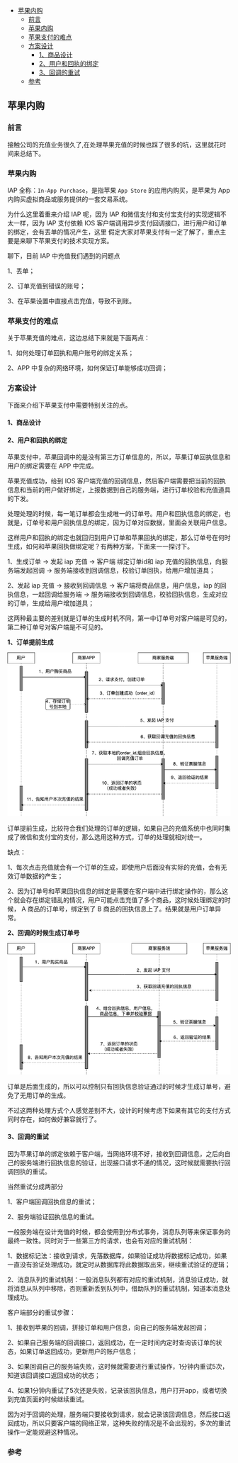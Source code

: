 <!-- START doctoc generated TOC please keep comment here to allow auto update -->
<!-- DON'T EDIT THIS SECTION, INSTEAD RE-RUN doctoc TO UPDATE -->

- [苹果内购](#%E8%8B%B9%E6%9E%9C%E5%86%85%E8%B4%AD)
  - [前言](#%E5%89%8D%E8%A8%80)
  - [苹果内购](#%E8%8B%B9%E6%9E%9C%E5%86%85%E8%B4%AD-1)
  - [苹果支付的难点](#%E8%8B%B9%E6%9E%9C%E6%94%AF%E4%BB%98%E7%9A%84%E9%9A%BE%E7%82%B9)
  - [方案设计](#%E6%96%B9%E6%A1%88%E8%AE%BE%E8%AE%A1)
    - [1、商品设计](#1%E5%95%86%E5%93%81%E8%AE%BE%E8%AE%A1)
    - [2、用户和回执的绑定](#2%E7%94%A8%E6%88%B7%E5%92%8C%E5%9B%9E%E6%89%A7%E7%9A%84%E7%BB%91%E5%AE%9A)
    - [3、回调的重试](#3%E5%9B%9E%E8%B0%83%E7%9A%84%E9%87%8D%E8%AF%95)
  - [参考](#%E5%8F%82%E8%80%83)

<!-- END doctoc generated TOC please keep comment here to allow auto update -->

## 苹果内购

### 前言

接触公司的充值业务很久了,在处理苹果充值的时候也踩了很多的坑，这里就花时间来总结下。

### 苹果内购

IAP 全称：`In-App Purchase`，是指苹果 `App Store` 的应用内购买，是苹果为 App 内购买虚拟商品或服务提供的一套交易系统。

为什么这里着重来介绍 IAP 呢，因为 IAP 和微信支付和支付宝支付的实现逻辑不太一样，因为 IAP 支付依赖 IOS 客户端调用异步支付回调接口，进行用户和订单的绑定，会有丢单的情况产生，这里
假定大家对苹果支付有一定了解了，重点主要是来聊下苹果支付的技术实现方案。

聊下，目前 IAP 中充值我们遇到的问题点

1、丢单；

2、订单充值到错误的账号；

3、在苹果设置中直接点击充值，导致不到账。

### 苹果支付的难点  

关于苹果充值的难点，这边总结下来就是下面两点：   

1、如何处理订单回执和用户账号的绑定关系；   

2、APP 中复杂的网络环境，如何保证订单能够成功回调；

### 方案设计

下面来介绍下苹果支付中需要特别关注的点。  

#### 1、商品设计

#### 2、用户和回执的绑定

苹果支付中，苹果回调中的是没有第三方订单信息的，所以，苹果订单回执信息和用户的绑定需要在 APP 中完成。  

苹果充值成功，给到 IOS 客户端充值的回调信息，然后客户端需要把当前的回执信息和当前的用户做好绑定，上报数据到自己的服务端，进行订单校验和充值道具的下发。     

处理处理的时候，每一笔订单都会生成唯一的订单号。用户和回执信息的绑定，也就是，订单号和用户回执信息的绑定，因为订单对应数据，里面会关联用户信息。  

这样用户和回执的绑定也就回归到用户订单和苹果回执的绑定，那么订单号在何时生成，如何和苹果回执做绑定呢？有两种方案，下面来一一探讨下。   

1、生成订单 -> 发起 iap 充值 -> 客户端 绑定订单id和 iap 充值的回执信息，向服务端发起回调 -> 服务端接收到回调信息，校验订单回执，给用户增加道具；  

2、发起 iap 充值 -> 接收到回调信息 -> 客户端将商品信息，用户信息，iap 的回执信息，一起回调给服务端 -> 服务端接收到回调信息，校验回执信息，生成对应的订单，生成给用户增加道具；   

这两种最主要的差别就是订单的生成时机不同，第一中订单号对客户端是可见的，第二种订单号对客户端是不可见的。    

**1、订单提前生成**

<img src="/img/business/apple-iap-order-before.png"  alt="iap" />    

订单提前生成，比较符合我们处理的订单的逻辑，如果自己的充值系统中也同时集成了微信和支付宝的支付，那么选用这种方式，订单的处理就相对统一。    

缺点：  

1、每次点击充值就会有一个订单的生成，即使用户后面没有实际的充值，会有无效订单数据的产生；   

2、因为订单号和苹果回执信息的绑定是需要在客户端中进行绑定操作的，那么这个就会存在绑定错乱的情况，用户可能点击充值了多个商品，这时候处理绑定的时候， A 商品的订单号，绑定到了 B 商品的回执信息上了。结果就是用户订单异常。   

**2、回调的时候生成订单号**

<img src="/img/business/apple-iap-order-after.png"  alt="iap" />    

订单是后面生成的，所以可以控制只有回执信息验证通过的时候才生成订单号，避免了无用订单的生成。   

不过这两种处理方式个人感觉差别不大，设计的时候考虑下如果有其它的支付方式同时存在，如何做好兼容就行了。   

#### 3、回调的重试

因为苹果订单的绑定依赖于客户端，当网络环境不好，接收到回调信息，之后向自己的服务端进行回执信息的验证，出现接口请求不通的情况，这时候就需要执行回调回执的重试。   

当然重试分成两部分  

1、客户端回调回执信息的重试；  

2、服务端验证回执信息的重试。   

一般服务端在设计充值的时候，都会使用到分布式事务，消息队列等来保证事务的最终一致性。同时对于一些第三方的请求，也会有对应的重试机制：  

1、数据标记法：接收到请求，先落数据库，如果验证成功将数据标记成功，如果一直没有验证处理成功，就定时从数据库将此数据取出来，继续重试验证的逻辑；   

2、消息队列的重试机制：一般消息队列都有对应的重试机制，消息验证成功，就将消息从队列中移除，否则重新丢到队列中，借助队列的重试机制，知道本消息处理成功。     

客户端部分的重试步骤：  

1、接收到苹果的回调，拼接订单和用户信息，向自己的服务端发起回调；  

2、如果自己服务端的回调接口，返回成功，在一定时间内定时查询该订单的状态，如果订单返回成功，更新用户的账户信息；  

3、如果回调自己的服务端失败，这时候就需要进行重试操作，1分钟内重试5次，知道该回调接口返回成功的状态；  

4、如果1分钟内重试了5次还是失败，记录该回执信息，用户打开app，或者切换到充值页面的时候继续重试。   

因为对于回调的处理，服务端只要接收到请求，就会记录该回调信息，然后接口返回成功，所以只要客户端的网络正常，这种失败的情况是不会出现的，多次的重试操作一定能规避这种情况。  

### 参考


